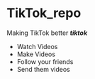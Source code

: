 # TikTok_repo
Making TikTok better
***tiktok***
- Watch Videos
- Make Videos
- Follow your friends
- Send them videos
